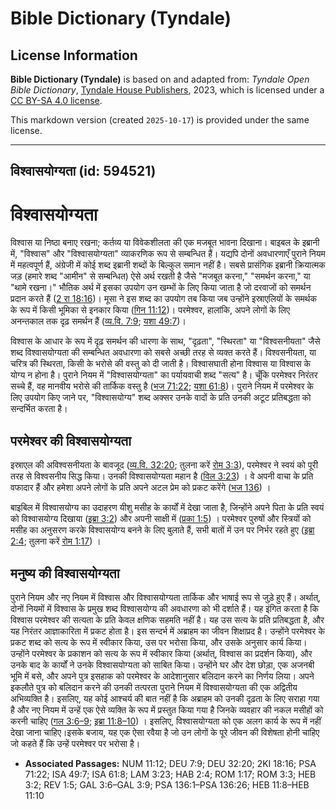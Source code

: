 # Bible Dictionary (Tyndale)

## License Information

**Bible Dictionary (Tyndale)** is based on and adapted from: _Tyndale Open Bible Dictionary_, [Tyndale House Publishers](https://tyndaleopenresources.com/), 2023, which is licensed under a [CC BY-SA 4.0 license](https://creativecommons.org/licenses/by-sa/4.0/legalcode.en).

This markdown version (created `2025-10-17`) is provided under the same license.



--------------------------------

## विश्वासयोग्यता (id: 594521)

विश्वासयोग्यता
==============

विश्वास या निष्ठा बनाए रखना; कर्तव्य या विवेकशीलता की एक मजबूत भावना दिखाना। बाइबल के इब्रानी में, "विश्वास" और "विश्वासयोग्यता" व्याकरणिक रूप से सम्बन्धित हैं। यद्यपि दोनों अवधारणाएँ पुराने नियम में महत्वपूर्ण हैं, अंग्रेजी में कोई शब्द इब्रानी शब्दों के बिल्कुल समान नहीं है। सबसे प्रासंगिक इब्रानी क्रियात्मक जड़ (हमारे शब्द "आमीन" से सम्बन्धित) ऐसे अर्थ रखती है जैसे "मजबूत करना," "समर्थन करना," या "थामे रखना।" भौतिक अर्थ में इसका उपयोग उन खम्भों के लिए किया जाता है जो दरवाजों को समर्थन प्रदान करते हैं ([2 रा 18:16](https://ref.ly/2Kgs18:16))। मूसा ने इस शब्द का उपयोग तब किया जब उन्होंने इस्राएलियों के समर्थक के रूप में किसी भूमिका से इनकार किया ([गिन 11:12](https://ref.ly/Num11:12))। परमेश्वर, हालांकि, अपने लोगों के लिए अनन्तकाल तक दृढ़ समर्थन हैं ([व्य.वि. 7:9](https://ref.ly/Deut7:9); [यशा 49:7](https://ref.ly/Isa49:7))।

विश्वास के आधार के रूप में दृढ़ समर्थन की धारणा के साथ, "दृढ़ता", "स्थिरता" या "विश्वसनीयता" जैसे शब्द विश्वासयोग्यता की सम्बन्धित अवधारणा को सबसे अच्छी तरह से व्यक्त करते हैं। विश्वसनीयता, या चरित्र की स्थिरता, किसी के भरोसे की वस्तु को दी जाती है। विश्वासघाती होना विश्वास या विश्वास के योग्य न होना है। पुराने नियम में "विश्वासयोग्यता" का पर्यायवाची शब्द "सत्य" है। चूँकि परमेश्वर निरंतर सच्चे हैं, वह मानवीय भरोसे की तार्किक वस्तु है ([भज 71:22](https://ref.ly/Ps71:22); [यशा 61:8](https://ref.ly/Isa61:8))। पुराने नियम में परमेश्वर के लिए उपयोग किए जाने पर, "विश्वासयोग्य" शब्द अक्सर उनके वादों के प्रति उनकी अटूट प्रतिबद्धता को सन्दर्भित करता है।

परमेश्वर की विश्वासयोग्यता
--------------------------

इस्राएल की अविश्वसनीयता के बावजूद ([व्य.वि. 32:20](https://ref.ly/Deut32:20); तुलना करें [रोम 3:3](https://ref.ly/Rom3:3)), परमेश्वर ने स्वयं को पूरी तरह से विश्वसनीय सिद्ध किया। उनकी विश्वासयोग्यता महान है ([विल 3:23](https://ref.ly/Lam3:23)) । वे अपनी वाचा के प्रति वफादार हैं और हमेशा अपने लोगों के प्रति अपने अटल प्रेम को प्रकट करेंगे ([भज 136](https://ref.ly/Ps136:1-Ps136:26)) ।

बाइबिल में विश्वासयोग्य का उदाहरण यीशु मसीह के कार्यों में देखा जाता है, जिन्होंने अपने पिता के प्रति स्वयं को विश्वासयोग्य दिखाया ([इब्रा 3:2](https://ref.ly/Heb3:2)) और अपनी साक्षी में ([प्रका 1:5](https://ref.ly/Rev1:5)) । परमेश्वर पुरुषों और स्त्रियों को मसीह का अनुसरण करके विश्वासयोग्य बनने के लिए बुलाते हैं, सभी बातों में उन पर निर्भर रहते हुए ([इब्रा 2:4](https://ref.ly/Hab2:4); तुलना करें [रोम 1:17](https://ref.ly/Rom1:17)) ।

मनुष्य की विश्वासयोग्यता
------------------------

पुराने नियम और नए नियम में विश्वास और विश्वासयोग्यता तार्किक और भाषाई रूप से जुड़े हुए हैं। अर्थात्, दोनों नियमों में विश्वास के प्रमुख शब्द विश्वासयोग्य की अवधारणा को भी दर्शाते हैं। यह इंगित करता है कि विश्वास परमेश्वर की सत्यता के प्रति केवल क्षणिक सहमति नहीं है। यह उस सत्य के प्रति प्रतिबद्धता है, और यह निरंतर आज्ञाकारिता में प्रकट होता है। इस सन्दर्भ में अब्राहम का जीवन शिक्षाप्रद है। उन्होंने परमेश्वर के प्रकट शब्द को सत्य के रूप में स्वीकार किया, उस पर भरोसा किया, और उसके अनुसार कार्य किया। उन्होंने परमेश्वर के प्रकाशन को सत्य के रूप में स्वीकार किया (अर्थात्, विश्वास का प्रदर्शन किया), और उनके बाद के कार्यों ने उनके विश्वासयोग्यता को साबित किया। उन्होंने घर और देश छोड़ा, एक अजनबी भूमि में बसे, और अपने पुत्र इसहाक को परमेश्वर के आदेशानुसार बलिदान करने का निर्णय लिया। अपने इकलौते पुत्र को बलिदान करने की उनकी तत्परता पुराने नियम में विश्वासयोग्यता की एक अद्वितीय अभिव्यक्ति है। इसलिए, यह कोई आश्चर्य की बात नहीं है कि अब्राहम को उनकी दृढ़ता के लिए सराहा गया है और नए नियम में उन्हें एक ऐसे व्यक्ति के रूप में प्रस्तुत किया गया है जिनके व्यवहार की नकल मसीहों को करनी चाहिए ([गल 3:6–9](https://ref.ly/Gal3:6-Gal3:9); [इब्रा 11:8–10](https://ref.ly/Heb11:8-Heb11:10)) । इसलिए, विश्वासयोग्यता को एक अलग कार्य के रूप में नहीं देखा जाना चाहिए।इसके बजाय, यह एक ऐसा रवैया है जो उन लोगों के पूरे जीवन की विशेषता होनी चाहिए जो कहते हैं कि उन्हें परमेश्‍वर पर भरोसा है।

* **Associated Passages:** NUM 11:12; DEU 7:9; DEU 32:20; 2KI 18:16; PSA 71:22; ISA 49:7; ISA 61:8; LAM 3:23; HAB 2:4; ROM 1:17; ROM 3:3; HEB 3:2; REV 1:5; GAL 3:6–GAL 3:9; PSA 136:1–PSA 136:26; HEB 11:8–HEB 11:10

